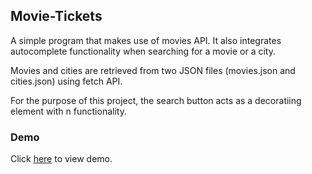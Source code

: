 ## Movie-Tickets

A simple program that makes use of movies API. It also integrates autocomplete functionality when searching for a movie or a city. 

Movies and cities are retrieved from two JSON files (movies.json and cities.json) using fetch API.

For the purpose of this project, the search button acts as a decoratiing element with n functionality.


### Demo

Click [here](https://thelma-dev.github.io/Movie-Tickets/) to view demo.